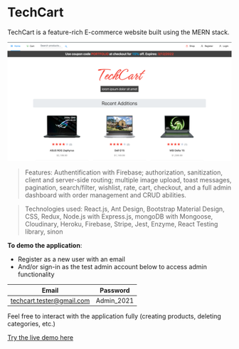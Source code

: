 # TechCart

TechCart is a feature-rich E-commerce website built using the MERN stack.

![screenshot of the application](./client/src/images/screenshot.png)

> Features:
> Authentification with Firebase; authorization, sanitization, client and server-side routing; multiple image upload, toast messages, pagination, search/filter, wishlist, rate, cart, checkout, and a full admin dashboard with order management and CRUD abilities.

> Technologies used:
> React.js, Ant Design, Bootstrap Material Design, CSS, Redux, Node.js with Express.js, mongoDB with Mongoose, Cloudinary, Heroku, Firebase, Stripe, Jest, Enzyme, React Testing library, sinon

**To demo the application**:

- Register as a new user with an email
- And/or sign-in as the test admin account below to access admin functionality

| Email | Password   |
| -------- | ---------- |
| techcart.tester@gmail.com    | Admin_2021 |

Feel free to interact with the application fully (creating products, deleting categories, etc.)

[Try the live demo here](https://tech-cart.herokuapp.com/)
